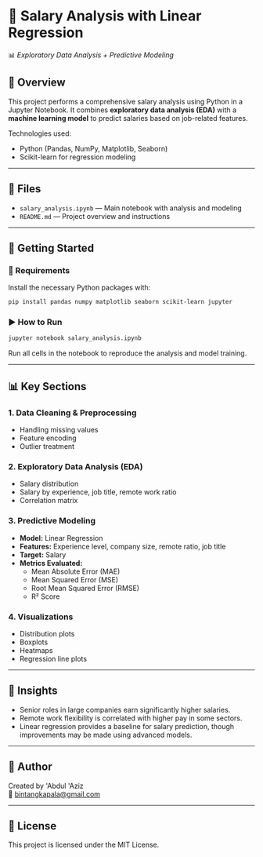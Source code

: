 # 💼 Salary Analysis with Linear Regression

📊 *Exploratory Data Analysis + Predictive Modeling*

## 🧾 Overview

This project performs a comprehensive salary analysis using Python in a Jupyter Notebook. It combines **exploratory data analysis (EDA)** with a **machine learning model** to predict salaries based on job-related features.

Technologies used:
- Python (Pandas, NumPy, Matplotlib, Seaborn)
- Scikit-learn for regression modeling

---

## 📁 Files

- `salary_analysis.ipynb` — Main notebook with analysis and modeling
- `README.md` — Project overview and instructions

---

## 🚀 Getting Started

### 🔧 Requirements

Install the necessary Python packages with:

```bash
pip install pandas numpy matplotlib seaborn scikit-learn jupyter
```

### ▶️ How to Run

```bash
jupyter notebook salary_analysis.ipynb
```

Run all cells in the notebook to reproduce the analysis and model training.

---

## 📊 Key Sections

### 1. Data Cleaning & Preprocessing
- Handling missing values
- Feature encoding
- Outlier treatment

### 2. Exploratory Data Analysis (EDA)
- Salary distribution
- Salary by experience, job title, remote work ratio
- Correlation matrix

### 3. Predictive Modeling
- **Model:** Linear Regression
- **Features:** Experience level, company size, remote ratio, job title
- **Target:** Salary
- **Metrics Evaluated:**
  - Mean Absolute Error (MAE)
  - Mean Squared Error (MSE)
  - Root Mean Squared Error (RMSE)
  - R² Score

### 4. Visualizations
- Distribution plots
- Boxplots
- Heatmaps
- Regression line plots

---

## 🧠 Insights

- Senior roles in large companies earn significantly higher salaries.
- Remote work flexibility is correlated with higher pay in some sectors.
- Linear regression provides a baseline for salary prediction, though improvements may be made using advanced models.

---


## 📌 Author

Created by 'Abdul 'Aziz  
📧 bintangkapala@gmail.com

---

## 📄 License

This project is licensed under the MIT License.
